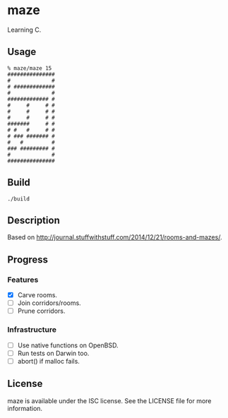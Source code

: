 # maze

Learning C.

## Usage

	% maze/maze 15
	###############
	#             #
	# #############
	#             #
	############# #
	#     #     # #
	#     #     # #
	#     #     # #
	#######     # #
	# #   #     # #
	# ### ####### #
	#   #         #
	### ######### #
	#             #
	###############



## Build

    ./build

## Description

Based on <http://journal.stuffwithstuff.com/2014/12/21/rooms-and-mazes/>.

## Progress

### Features

- [x] Carve rooms.
- [ ] Join corridors/rooms.
- [ ] Prune corridors.

### Infrastructure

- [ ] Use native functions on OpenBSD.
- [ ] Run tests on Darwin too.
- [ ] abort() if malloc fails.

## License

maze is available under the ISC license. See the LICENSE file for more information.
